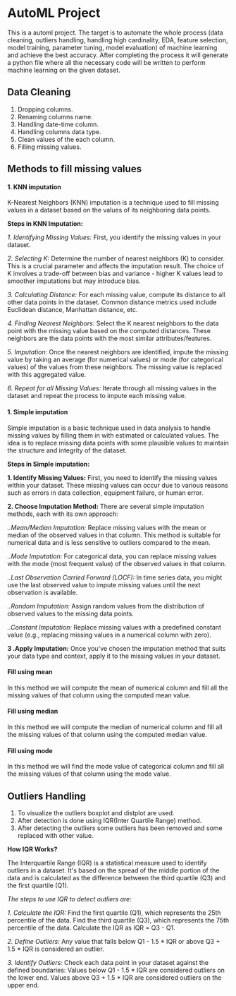 # AutoML Project
This is a automl project. The target is to 
automate the whole process (data cleaning, outliers handling, handling high cardinality, EDA, feature selection, model training, parameter tuning, model evaluation) of machine learning and achieve the best accuracy. After completing the process it will generate a python file where all the necessary code will be written to perform machine learning on the given dataset.

## Data Cleaning
1. Dropping columns.
2. Renaming columns name.
3. Handling date-time column.
4. Handling columns data type. 
5. Clean values of the each column.
6. Filling missing values.

## Methods to fill missing values
#### **1. KNN imputation**
K-Nearest Neighbors (KNN) imputation is a technique used to fill missing values in a dataset based on the values of its neighboring data points. 

**Steps in KNN Imputation:**

*1. Identifying Missing Values:* First, you identify the missing values in your dataset.

*2. Selecting K:* Determine the number of nearest neighbors (K) to consider. This is a crucial parameter and affects the imputation result. The choice of K involves a trade-off between bias and variance - higher K values lead to smoother imputations but may introduce bias.

*3. Calculating Distance:* For each missing value, compute its distance to all other data points in the dataset. Common distance metrics used include Euclidean distance, Manhattan distance, etc.

*4. Finding Nearest Neighbors:* Select the K nearest neighbors to the data point with the missing value based on the computed distances. These neighbors are the data points with the most similar attributes/features.

*5. Imputation:* Once the nearest neighbors are identified, impute the missing value by taking an average (for numerical values) or mode (for categorical values) of the values from these neighbors. The missing value is replaced with this aggregated value.

*6. Repeat for all Missing Values:* Iterate through all missing values in the dataset and repeat the process to impute each missing value.

#### **1. Simple imputation**
Simple imputation is a basic technique used in data analysis to handle missing values by filling them in with estimated or calculated values. The idea is to replace missing data points with some plausible values to maintain the structure and integrity of the dataset. 

**Steps in Simple imputation:**

**1. Identify Missing Values:** First, you need to identify the missing values within your dataset. These missing values can occur due to various reasons such as errors in data collection, equipment failure, or human error.

**2. Choose Imputation Method:** There are several simple imputation methods, each with its own approach:

*..Mean/Median Imputation:* Replace missing values with the mean or median of the observed values in that column. This method is suitable for numerical data and is less sensitive to outliers compared to the mean.

*..Mode Imputation:* For categorical data, you can replace missing values with the mode (most frequent value) of the observed values in that column.

*..Last Observation Carried Forward (LOCF):* In time series data, you might use the last observed value to impute missing values until the next observation is available.

*..Random Imputation:* Assign random values from the distribution of observed values to the missing data points.

*..Constant Imputation:* Replace missing values with a predefined constant value (e.g., replacing missing values in a numerical column with zero).

**3 .Apply Imputation:** Once you've chosen the imputation method that suits your data type and context, apply it to the missing values in your dataset.

#### **Fill using mean**
In this method we will compute the mean of numerical column and fill all the missing values of that column using the computed mean value.

#### **Fill using median**
In this method we will compute the median of numerical column and fill all the missing values of that column using the computed median value.

#### **Fill using mode**
In this method we will find the mode value of categorical  column and fill all the missing values of that column using the mode value.

## Outliers Handling
1. To visualize the outliers boxplot and distplot are used.
2. After detection is done using IQR(Inter Quartile Range) method. 
3. After detecting the outliers some outliers has been removed and some replaced with other value.
 
**How IQR Works?**

The Interquartile Range (IQR) is a statistical measure used to identify outliers in a dataset. It's based on the spread of the middle portion of the data and is calculated as the difference between the third quartile (Q3) and the first quartile (Q1).

*The steps to use IQR to detect outliers are:*

*1. Calculate the IQR:*
Find the first quartile (Q1), which represents the 25th percentile of the data.
Find the third quartile (Q3), which represents the 75th percentile of the data.
Calculate the IQR as IQR = Q3 - Q1.

*2. Define Outliers:*
Any value that falls below Q1 - 1.5 * IQR or above Q3 + 1.5 * IQR is considered an outlier.

*3. Identify Outliers:*
Check each data point in your dataset against the defined boundaries:
Values below Q1 - 1.5 * IQR are considered outliers on the lower end.
Values above Q3 + 1.5 * IQR are considered outliers on the upper end.
